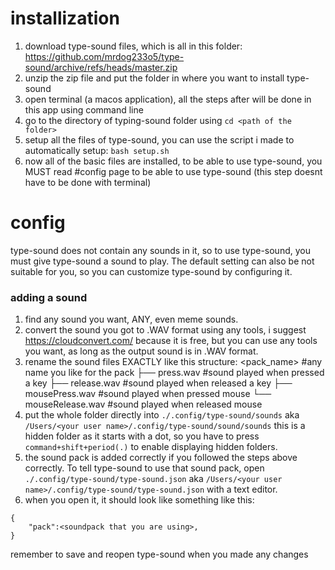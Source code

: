 # installization

 1. download type-sound files, which is all in this folder: https://github.com/mrdog233o5/type-sound/archive/refs/heads/master.zip
 2. unzip the zip file and put the folder in where you want to install type-sound
 3. open terminal (a macos application), all the steps after will be done in this app using command line
 4. go to the directory of typing-sound folder using `cd <path of the folder>`
 5. setup all the files of type-sound, you can use the script i made to automatically setup: `bash setup.sh`
 6. now all of the basic files are installed, to be able to use type-sound, you MUST read #config page to be able to use type-sound (this step doesnt have to be done with terminal)
# config
type-sound does not contain any sounds in it, so to use type-sound, you must give type-sound a sound to play. The default setting can also be not suitable for you, so you can customize type-sound by configuring it.

### adding a sound
1. find any sound you want, ANY, even meme sounds.
2. convert the sound you got to .WAV format using any tools, i suggest https://cloudconvert.com/ because it is free, but you can use any tools you want, as long as the output sound is in .WAV format.
3. rename the sound files EXACTLY like this structure:
	<pack_name>									#any name you like for the pack
	 ├── press.wav							#sound played when pressed a key
	 ├── release.wav 						#sound played when released a key
	 ├── mousePress.wav 				#sound played when pressed mouse
	 └── mouseRelease.wav				#sound played when released mouse
4. put the whole folder directly into `./.config/type-sound/sounds` aka `/Users/<your user name>/.config/type-sound/sound/sounds` 
this is a hidden folder as it starts with a dot, so you have to press `command+shift+period(.)` to enable displaying hidden folders.
5. the sound pack is added correctly if you followed the steps above correctly. To tell type-sound to use that sound pack, open `./.config/type-sound/type-sound.json` aka `/Users/<your user name>/.config/type-sound/type-sound.json` with a text editor.
6. when you open it, it should look like something like this:
```
{
    "pack":<soundpack that you are using>,
}
```
remember to save and reopen type-sound when you made any changes
